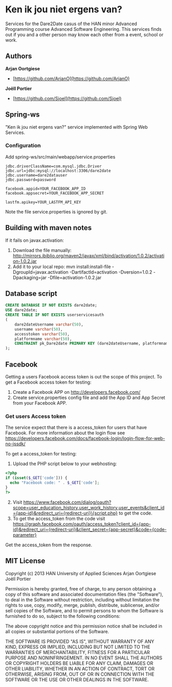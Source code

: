 # Ken ik jou niet ergens van?

Services for the Dare2Date casus of the HAN minor Advanced Programming course Advanced Software Engineering. This services finds out if you and a other person may know each other from a event, school or work.

## Authors

**Arjan Oortgiese**

+ [https://github.com/ArjanO](https://github.com/ArjanO)

**Joëll Portier**

+ [https://github.com/Sjoel](https://github.com/Sjoel)

## Spring-ws
"Ken ik jou niet ergens van?" service implemented with Spring Web Services.

### Configuration
Add spring-ws/src/main/webapp/service.properties

```plain
jdbc.driverClassName=com.mysql.jdbc.Driver
jdbc.url=jdbc:mysql://localhost:3306/dare2date
jdbc.username=dare2datauser
jdbc.password=password

facebook.appid=YOUR_FACEBOOK_APP_ID
facebook.appsecret=YOUR_FACEBOOK_APP_SECRET

lastfm.apikey=YOUR_LASTFM_API_KEY
```

Note the file service.properties is ignored by git. 

## Building with maven notes

If it fails on javax.activation:

1.	Download the file manually: http://mirrors.ibiblio.org/maven2/javax/xml/bind/activation/1.0.2/activation-1.0.2.jar
2.	Add it to your local repo: mvn install:install-file -DgroupId=javax.activation -DartifactId=activation -Dversion=1.0.2 -Dpackaging=jar -Dfile=activation-1.0.2.jar

## Database script
```sql
CREATE DATABASE IF NOT EXISTS dare2date;
USE dare2date;
CREATE TABLE IF NOT EXISTS userservicesauth
(
	dare2dateUsername varchar(50),
	username varchar(50),
	accesstoken varchar(50),
	platformname varchar(50),
	CONSTRAINT pk_Dare2date PRIMARY KEY (dare2dateUsername, platformname)
);
```

## Facebook
Getting a users Facebook access token is out the scope of this project. To get a Facebook access token for testing:

1. Create a Facebook APP on http://developers.facebook.com/
2. Create service.properties config file and add the App ID and App Secret from your Facebook APP.

### Get users Access token 
The service expect that there is a access_token for users that have Facebook. For more information about the login flow see https://developers.facebook.com/docs/facebook-login/login-flow-for-web-no-jssdk/

To get a access_token for testing:

1. Upload the PHP script below to your webhosting:

  ```php
  <?php
  if (isset($_GET['code'])) {
    echo "Facebook code: " . $_GET['code'];
  }
  ?>
  ```

2. Visit https://www.facebook.com/dialog/oauth?scope=user_education_history,user_work_history,user_events&client_id={app-id}&redirect_uri={redirect-uri}\{script.php} to get the code.
3. To get the access_token from the code visit https://graph.facebook.com/oauth/access_token?client_id={app-id}&redirect_uri={redirect-uri}&client_secret={app-secret}&code={code-parameter}

Get the access_token from the response.

## MIT License
Copyright (c) 2013 HAN University of Applied Sciences
Arjan Oortgiese
Joëll Portier

Permission is hereby granted, free of charge, to any person
obtaining a copy of this software and associated documentation
files (the "Software"), to deal in the Software without
restriction, including without limitation the rights to use,
copy, modify, merge, publish, distribute, sublicense, and/or sell
copies of the Software, and to permit persons to whom the
Software is furnished to do so, subject to the following
conditions:

The above copyright notice and this permission notice shall be
included in all copies or substantial portions of the Software.

THE SOFTWARE IS PROVIDED "AS IS", WITHOUT WARRANTY OF ANY KIND,
EXPRESS OR IMPLIED, INCLUDING BUT NOT LIMITED TO THE WARRANTIES
OF MERCHANTABILITY, FITNESS FOR A PARTICULAR PURPOSE AND
NONINFRINGEMENT. IN NO EVENT SHALL THE AUTHORS OR COPYRIGHT
HOLDERS BE LIABLE FOR ANY CLAIM, DAMAGES OR OTHER LIABILITY,
WHETHER IN AN ACTION OF CONTRACT, TORT OR OTHERWISE, ARISING
FROM, OUT OF OR IN CONNECTION WITH THE SOFTWARE OR THE USE OR
OTHER DEALINGS IN THE SOFTWARE.
